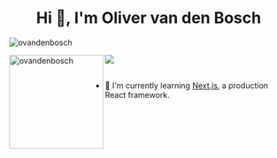 <h1 align="center">Hi 👋,  I'm Oliver van den Bosch</h1>
<!-- <h3 align="center">A 14 year old developer from London</h3>   -->

<p align="left"> <img src="https://github-profile-trophy.vercel.app/?username=ovandenbosch&theme=onedark&margin-w=15&margin-h=15&column=7" alt="ovandenbosch"/> </p>

<div>
<img height="170" align="left" src="https://github-readme-stats.vercel.app/api?username=ovandenbosch&count_private=true&include_all_commits=true&theme=onedark" alt="ovandenbosch" />
<img src="https://github-readme-stats.vercel.app/api/top-langs/?username=ovandenbosch&layout=compact&theme=onedark&langs_count=15" />
</div>

<br />


- 🐐 I'm currently learning [Next.js](https://nextjs.org/), a production React framework.
